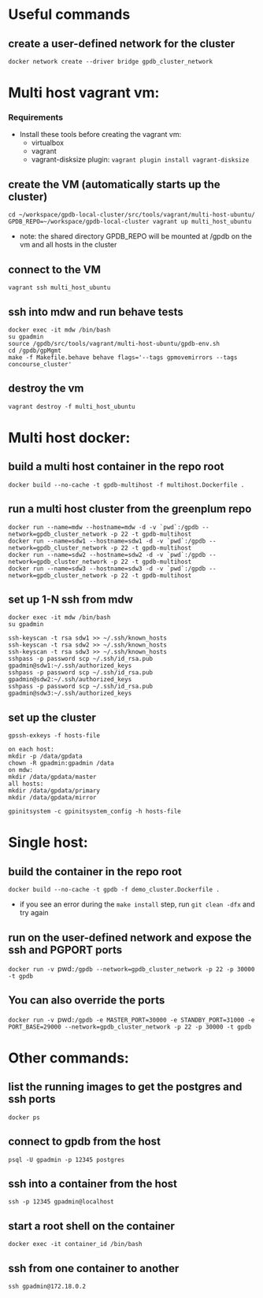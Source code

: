 # Useful commands

## create a user-defined network for the cluster
`docker network create --driver bridge gpdb_cluster_network`

# Multi host vagrant vm:

### Requirements
* Install these tools before creating the vagrant vm:
    * virtualbox
    * vagrant
    * vagrant-disksize plugin: `vagrant plugin install vagrant-disksize`

## create the VM (automatically starts up the cluster)
```
cd ~/workspace/gpdb-local-cluster/src/tools/vagrant/multi-host-ubuntu/
GPDB_REPO=~/workspace/gpdb-local-cluster vagrant up multi_host_ubuntu
```
- note: the shared directory GPDB_REPO will be mounted at /gpdb on the vm and all hosts in the cluster
## connect to the VM
`vagrant ssh multi_host_ubuntu`

## ssh into mdw and run behave tests
```
docker exec -it mdw /bin/bash
su gpadmin
source /gpdb/src/tools/vagrant/multi-host-ubuntu/gpdb-env.sh
cd /gpdb/gpMgmt
make -f Makefile.behave behave flags='--tags gpmovemirrors --tags concourse_cluster'
```

## destroy the vm
`vagrant destroy -f multi_host_ubuntu`

# Multi host docker:

## build a multi host container in the repo root
`docker build --no-cache -t gpdb-multihost -f multihost.Dockerfile .`

## run a multi host cluster from the greenplum repo
```
docker run --name=mdw --hostname=mdw -d -v `pwd`:/gpdb --network=gpdb_cluster_network -p 22 -t gpdb-multihost
docker run --name=sdw1 --hostname=sdw1 -d -v `pwd`:/gpdb --network=gpdb_cluster_network -p 22 -t gpdb-multihost
docker run --name=sdw2 --hostname=sdw2 -d -v `pwd`:/gpdb --network=gpdb_cluster_network -p 22 -t gpdb-multihost
docker run --name=sdw3 --hostname=sdw3 -d -v `pwd`:/gpdb --network=gpdb_cluster_network -p 22 -t gpdb-multihost
```
## set up 1-N ssh from mdw
```
docker exec -it mdw /bin/bash
su gpadmin

ssh-keyscan -t rsa sdw1 >> ~/.ssh/known_hosts
ssh-keyscan -t rsa sdw2 >> ~/.ssh/known_hosts
ssh-keyscan -t rsa sdw3 >> ~/.ssh/known_hosts
sshpass -p password scp ~/.ssh/id_rsa.pub gpadmin@sdw1:~/.ssh/authorized_keys
sshpass -p password scp ~/.ssh/id_rsa.pub gpadmin@sdw2:~/.ssh/authorized_keys
sshpass -p password scp ~/.ssh/id_rsa.pub gpadmin@sdw3:~/.ssh/authorized_keys
```
## set up the cluster
```
gpssh-exkeys -f hosts-file

on each host:
mkdir -p /data/gpdata
chown -R gpadmin:gpadmin /data
on mdw:
mkdir /data/gpdata/master
all hosts:
mkdir /data/gpdata/primary
mkdir /data/gpdata/mirror

gpinitsystem -c gpinitsystem_config -h hosts-file
```
# Single host:

## build the container in the repo root
`docker build --no-cache -t gpdb -f demo_cluster.Dockerfile .`
- if you see an error during the `make install` step, run `git clean -dfx` and try again

## run on the user-defined network and expose the ssh and PGPORT ports
`docker run -v `pwd`:/gpdb --network=gpdb_cluster_network -p 22 -p 30000 -t gpdb`

## You can also override the ports
`docker run -v `pwd`:/gpdb -e MASTER_PORT=30000 -e STANDBY_PORT=31000 -e PORT_BASE=29000 --network=gpdb_cluster_network -p 22 -p 30000 -t gpdb`

# Other commands:

## list the running images to get the postgres and ssh ports
`docker ps`

## connect to gpdb from the host
`psql -U gpadmin -p 12345 postgres`

## ssh into a container from the host
`ssh -p 12345 gpadmin@localhost`

## start a root shell on the container
`docker exec -it container_id /bin/bash`

## ssh from one container to another
`ssh gpadmin@172.18.0.2`
